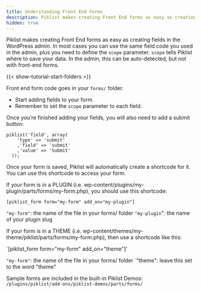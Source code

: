 ```yaml
---
title: Understanding Front End Forms
description: Piklist makes creating Front End forms as easy as creating fields in the WordPress admin
hidden: true
---
```


Piklist makes creating Front End forms as easy as creating fields in the WordPress admin. In most cases you can use the same field code you used in the admin, plus you need to define the `scope` parameter.  `scope` tells Piklist where to save your data. In the admin, this can be auto-detected, but not with front-end forms.

{{< show-tutorial-start-folders >}}

Front end form code goes in your `forms/` folder.

* Start adding fields to your form.
* Remember to set the `scope` parameter to each field.

Once you’re finished adding your fields, you will also need to add a submit button:
```
piklist('field', array(
    'type' => 'submit'
    ,'field' => 'submit'
    ,'value' => 'Submit'
  ));
```

Once your form is saved, Piklist will automatically create a shortcode for it. You can use this shortcode to access your form.

If your form is in a PLUGIN (i.e. wp-content/plugins/my-plugin/parts/forms/my-form.php), you should use this shortcode:

`[piklist_form form="my-form" add_on="my-plugin"]`

`"my-form"`: the name of the file in your forms/ folder
`"my-plugin`": the name of your plugin slug

If your form is in a THEME (i.e. wp-content/themes/my-theme/piklist/parts/forms/my-form.php), then use a shortcode like this:

`[piklist_form form="my-form" add_on="theme"]'

`"my-form"`: the name of the file in your forms/ folder
`"theme": leave this set to the word "theme"

Sample forms are included in the built-in Piklist Demos:
`/plugins/piklist/add-ons/piklist-demos/parts/forms/`
